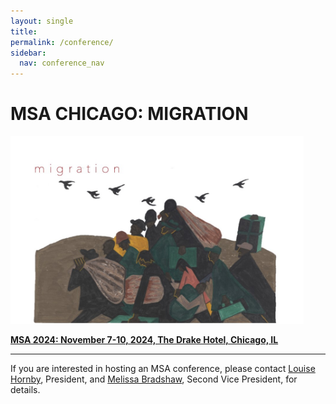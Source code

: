```yaml
---
layout: single
title: 
permalink: /conference/
sidebar:
  nav: conference_nav
---
```

 
<!-- #BeginEditable "content" -->


<h1>MSA CHICAGO: MIGRATION</h1>

<a href="https://msa.press.jhu.edu/conferences/msa2024/index.html">
<img src="assets/migration_standard_trimmed.jpg" height="300px" />
</a>

<p><strong>
<a href="https://msa.press.jhu.edu/conferences/msa2024/"
>MSA 2024: November 7-10, 2024, The Drake Hotel, Chicago, IL</a>
</strong></p>
				
<hr>

<p>If you are interested in hosting an MSA conference, please contact <a
	href="mailto:lhornby@humnet.ucla.edu">Louise Hornby</a>,
President, and <a href="mailto:mbradshaw@luc.edu">Melissa Bradshaw</a>, Second Vice President, for details.</p>
<p>&nbsp;</p>
<!-- #EndEditable -->